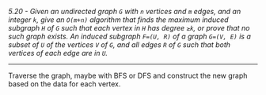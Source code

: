 *5.20 - Given an undirected graph `G` with `n` vertices and `m` edges, and an integer `k`, give an `O(m+n)` algorithm that finds the maximum induced subgraph `H` of `G` such that each vertex in `H` has degree `≥k`, or prove that no such graph exists. An induced subgraph `F=(U, R)` of a graph `G=(V, E)` is a subset of `U` of the vertices `V` of `G`, and all edges `R` of `G` such that both vertices of each edge are in `U`.*
***
Traverse the graph, maybe with BFS or DFS and construct the new graph based on the data for each vertex.
